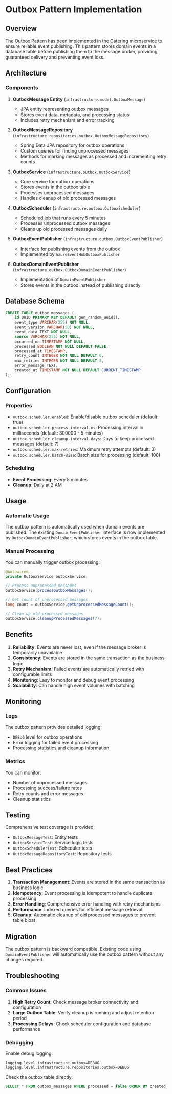 # Outbox Pattern Implementation

## Overview

The Outbox Pattern has been implemented in the Catering microservice to ensure reliable event publishing. This pattern stores domain events in a database table before publishing them to the message broker, providing guaranteed delivery and preventing event loss.

## Architecture

### Components

1. **OutboxMessage Entity** (`infrastructure.model.OutboxMessage`)
   - JPA entity representing outbox messages
   - Stores event data, metadata, and processing status
   - Includes retry mechanism and error tracking

2. **OutboxMessageRepository** (`infrastructure.repositories.outbox.OutboxMessageRepository`)
   - Spring Data JPA repository for outbox operations
   - Custom queries for finding unprocessed messages
   - Methods for marking messages as processed and incrementing retry counts

3. **OutboxService** (`infrastructure.outbox.OutboxService`)
   - Core service for outbox operations
   - Stores events in the outbox table
   - Processes unprocessed messages
   - Handles cleanup of old processed messages

4. **OutboxScheduler** (`infrastructure.outbox.OutboxScheduler`)
   - Scheduled job that runs every 5 minutes
   - Processes unprocessed outbox messages
   - Cleans up old processed messages daily

5. **OutboxEventPublisher** (`infrastructure.outbox.OutboxEventPublisher`)
   - Interface for publishing events from the outbox
   - Implemented by `AzureEventHubOutboxPublisher`

6. **OutboxDomainEventPublisher** (`infrastructure.outbox.OutboxDomainEventPublisher`)
   - Implementation of `DomainEventPublisher`
   - Stores events in the outbox instead of publishing directly

## Database Schema

```sql
CREATE TABLE outbox_messages (
    id UUID PRIMARY KEY DEFAULT gen_random_uuid(),
    event_type VARCHAR(255) NOT NULL,
    event_version VARCHAR(50) NOT NULL,
    event_data TEXT NOT NULL,
    source VARCHAR(255) NOT NULL,
    occurred_on TIMESTAMP NOT NULL,
    processed BOOLEAN NOT NULL DEFAULT FALSE,
    processed_at TIMESTAMP,
    retry_count INTEGER NOT NULL DEFAULT 0,
    max_retries INTEGER NOT NULL DEFAULT 3,
    error_message TEXT,
    created_at TIMESTAMP NOT NULL DEFAULT CURRENT_TIMESTAMP
);
```

## Configuration

### Properties

- `outbox.scheduler.enabled`: Enable/disable outbox scheduler (default: true)
- `outbox.scheduler.process-interval-ms`: Processing interval in milliseconds (default: 300000 - 5 minutes)
- `outbox.scheduler.cleanup-interval-days`: Days to keep processed messages (default: 7)
- `outbox.scheduler.max-retries`: Maximum retry attempts (default: 3)
- `outbox.scheduler.batch-size`: Batch size for processing (default: 100)

### Scheduling

- **Event Processing**: Every 5 minutes
- **Cleanup**: Daily at 2 AM

## Usage

### Automatic Usage

The outbox pattern is automatically used when domain events are published. The existing `DomainEventPublisher` interface is now implemented by `OutboxDomainEventPublisher`, which stores events in the outbox table.

### Manual Processing

You can manually trigger outbox processing:

```java
@Autowired
private OutboxService outboxService;

// Process unprocessed messages
outboxService.processOutboxMessages();

// Get count of unprocessed messages
long count = outboxService.getUnprocessedMessageCount();

// Clean up old processed messages
outboxService.cleanupProcessedMessages(7);
```

## Benefits

1. **Reliability**: Events are never lost, even if the message broker is temporarily unavailable
2. **Consistency**: Events are stored in the same transaction as the business logic
3. **Retry Mechanism**: Failed events are automatically retried with configurable limits
4. **Monitoring**: Easy to monitor and debug event processing
5. **Scalability**: Can handle high event volumes with batching

## Monitoring

### Logs

The outbox pattern provides detailed logging:

- `DEBUG` level for outbox operations
- Error logging for failed event processing
- Processing statistics and cleanup information

### Metrics

You can monitor:

- Number of unprocessed messages
- Processing success/failure rates
- Retry counts and error messages
- Cleanup statistics

## Testing

Comprehensive test coverage is provided:

- `OutboxMessageTest`: Entity tests
- `OutboxServiceTest`: Service logic tests
- `OutboxSchedulerTest`: Scheduler tests
- `OutboxMessageRepositoryTest`: Repository tests

## Best Practices

1. **Transaction Management**: Events are stored in the same transaction as business logic
2. **Idempotency**: Event processing is idempotent to handle duplicate processing
3. **Error Handling**: Comprehensive error handling with retry mechanisms
4. **Performance**: Indexed queries for efficient message retrieval
5. **Cleanup**: Automatic cleanup of old processed messages to prevent table bloat

## Migration

The outbox pattern is backward compatible. Existing code using `DomainEventPublisher` will automatically use the outbox pattern without any changes required.

## Troubleshooting

### Common Issues

1. **High Retry Count**: Check message broker connectivity and configuration
2. **Large Outbox Table**: Verify cleanup is running and adjust retention period
3. **Processing Delays**: Check scheduler configuration and database performance

### Debugging

Enable debug logging:

```properties
logging.level.infrastructure.outbox=DEBUG
logging.level.infrastructure.repositories.outbox=DEBUG
```

Check the outbox table directly:

```sql
SELECT * FROM outbox_messages WHERE processed = false ORDER BY created_at;
``` 
